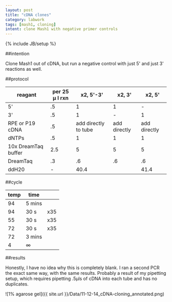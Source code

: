 ```yaml
---
layout: post
title: "cDNA clones"
category: labwork
tags: [mash1, cloning]
intent: clone Mash1 with negative primer controls
---
```

{% include JB/setup %}

##intention

Clone Mash1 out of cDNA, but run a negative control with just 5' and just 3' reactions as well.

##protocol


| reagant             | per 25 &#956; l  rxn | x2, 5'-3'            | x2, 3' | x2, 5' |
|---------------------|-------------------|----------------------|--------|--------|
| 5'                  | .5                | 1                    | 1      |  -     |
| 3'                  | .5                | 1                    |  -     | 1      |
| RPE or P19 cDNA     | .5                | add directly to tube |  add directly  |  add directly   |
| dNTPs               | .5                | 1                    | 1      | 1      |
| 10x DreamTaq buffer | 2.5               | 5                    | 5      | 5      |
| DreamTaq            | .3                | .6                   | .6     | .6     |
| ddH20               | -                 | 40.4                 |        | 41.4   |

##cycle

| temp | time    |     |
|------|---------|-----|
| 94   | 5 mins  |     |
| 94   | 30 s    | x35 |
| 55   | 30 s    | x35 |
| 72   | 30 s    | x35 |
| 72   | 3 mins  |     |
| 4    | &infin; |     |

##results

Honestly, I have no idea why this is completely blank. I ran a second PCR the exact same way, with the same results. Probably a result of my pipetting setup, which requires pipetting .5&#956;ls of cDNA into each tube and has no duplicates. 

![1% agarose gel]({{ site.url }}/Data/11-12-14_cDNA-cloning_annotated.png)





